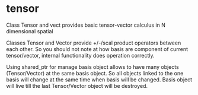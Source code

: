 # tensor
Class Tensor and vect provides basic tensor-vector calculus in N dimensional spatial

Classes Tensor and Vector provide +/-/scal product operators between each other. So you should not note at how basis are component of current tensor/vector, 
internal functionality does operation correctly.

Using shared_ptr for manage basis object allows to have many objects (Tensor/Vector) at the same basis object. 
So all objects linked to the one basis will change at the same time when basis will be changed.
Basis object will live till the last Tensor/Vector object will be destroyed.
